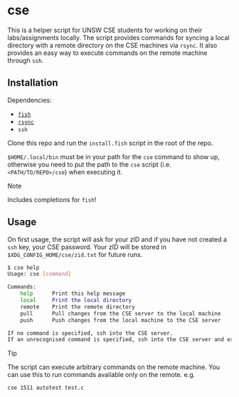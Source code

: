 # cse

This is a helper script for UNSW CSE students for working on their labs/assignments locally.
The script provides commands for syncing a local directory with a remote directory on
the CSE machines via `rsync`. It also provides an easy way to execute commands on the
remote machine through `ssh`.

## Installation

Dependencies:

-   [`fish`](https://fishshell.com/)
-   [`rsync`](https://rsync.samba.org/)
-   `ssh`

Clone this repo and run the `install.fish` script in the root of the repo.

`$HOME/.local/bin` must be in your path for the `cse` command to show up, otherwise you
need to put the path to the `cse` script (i.e. `<PATH/TO/REPO>/cse`) when executing it.

> [!NOTE]
> Includes completions for `fish`!

## Usage

On first usage, the script will ask for your zID and if you have not created a `ssh` key,
your CSE password. Your zID will be stored in `$XDG_CONFIG_HOME/cse/zid.txt` for future
runs.

```sh
$ cse help
Usage: cse [command]

Commands:
    help      Print this help message
    local     Print the local directory
    remote    Print the remote directory
    pull      Pull changes from the CSE server to the local machine
    push      Push changes from the local machine to the CSE server

If no command is specified, ssh into the CSE server.
If an unrecognised command is specified, ssh into the CSE server and execute the command.
```

> [!TIP]
> The script can execute arbitrary commands on the remote machine.
> You can use this to run commands available only on the remote.
> e.g.
>
> ```
> cse 1511 autotest test.c
> ```
